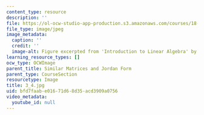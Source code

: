 ```yaml
---
content_type: resource
description: ''
file: https://ol-ocw-studio-app-production.s3.amazonaws.com/courses/18-06sc-linear-algebra-fall-2011/bfd7faabe01671d68d35acd3909a0756_3_4.jpg
file_type: image/jpeg
image_metadata:
  caption: ''
  credit: ''
  image-alt: Figure excerpted from 'Introduction to Linear Algebra' by G.S. Strang
learning_resource_types: []
ocw_type: OCWImage
parent_title: Similar Matrices and Jordan Form
parent_type: CourseSection
resourcetype: Image
title: 3_4.jpg
uid: bfd7faab-e016-71d6-8d35-acd3909a0756
video_metadata:
  youtube_id: null
---
```

